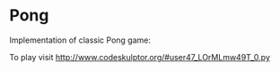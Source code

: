 # Pong #

Implementation of classic Pong game:

To play visit http://www.codeskulptor.org/#user47_LOrMLmw49T_0.py

